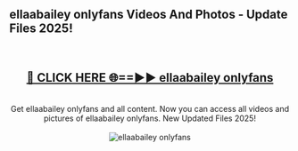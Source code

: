 <h2>ellaabailey onlyfans Videos And Photos - Update Files 2025!</h2>
<br>
<div align="center">
<h2><a href="https://linkcuts.com/hfmhzwbr" rel="nofollow">🔴 CLICK HERE 🌐==►► ellaabailey onlyfans</a></h2>
<br>
Get ellaabailey onlyfans and all content. Now you can access all videos and pictures of ellaabailey onlyfans. New Updated Files 2025!
<br>
<br>
<a href="https://linkcuts.com/hfmhzwbr" rel="nofollow" data-target="animated-image.originalLink"><img src="https://i.ibb.co.com/WyWwxjT/player-gif2.gif" alt="ellaabailey onlyfans" style="max-width: 100%; display: inline-block;" data-target="animated-image.originalImage"></a>
</div>
<br>